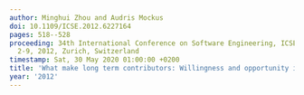 ```yaml
---
author: Minghui Zhou and Audris Mockus
doi: 10.1109/ICSE.2012.6227164
pages: 518--528
proceeding: 34th International Conference on Software Engineering, ICSE 2012, June
  2-9, 2012, Zurich, Switzerland
timestamp: Sat, 30 May 2020 01:00:00 +0200
title: 'What make long term contributors: Willingness and opportunity in OSS community'
year: '2012'
---
```

